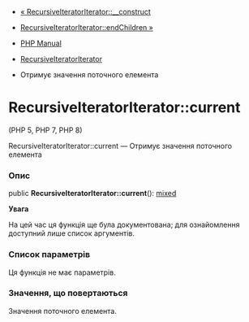 - [«
RecursiveIteratorIterator::\_\_construct](recursiveiteratoriterator.construct.md)
- [RecursiveIteratorIterator::endChildren
»](recursiveiteratoriterator.endchildren.md)

- [PHP Manual](index.md)
- [RecursiveIteratorIterator](class.recursiveiteratoriterator.md)
- Отримує значення поточного елемента

# RecursiveIteratorIterator::current

(PHP 5, PHP 7, PHP 8)

RecursiveIteratorIterator::current — Отримує значення поточного елемента

### Опис

public **RecursiveIteratorIterator::current**():
[mixed](language.types.declarations.md#language.types.declarations.mixed)

**Увага**

На цей час ця функція ще була документована; для
ознайомлення доступний лише список аргументів.

### Список параметрів

Ця функція не має параметрів.

### Значення, що повертаються

Значення поточного елемента.
